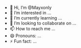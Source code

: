 - 👋 Hi, I’m @Mayxonly
- 👀 I’m interested in ...
- 🌱 I’m currently learning ...
- 💞️ I’m looking to collaborate on ...
- 📫 How to reach me ...
- 😄 Pronouns: ...
- ⚡ Fun fact: ...

<!---
Mayxonly/Mayxonly is a ✨ special ✨ repository because its `README.md` (this file) appears on your GitHub profile.
You can click the Preview link to take a look at your changes.
--->
